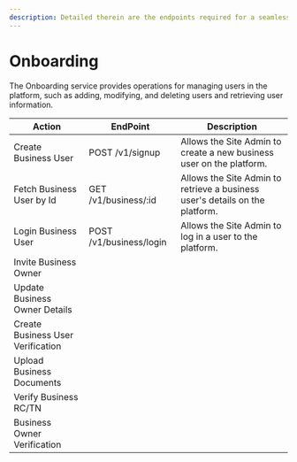 ```yaml
---
description: Detailed therein are the endpoints required for a seamless onboarding flow.
---
```


# Onboarding

The Onboarding service provides operations for managing users in the platform, such as adding, modifying, and deleting users and retrieving user information.

| Action                            | EndPoint                | Description                                                                  |
| --------------------------------- | ----------------------- | ---------------------------------------------------------------------------- |
| Create Business User              | POST /v1/signup         | Allows the Site Admin to create a new business user on the platform.         |
| Fetch Business User by Id         | GET /v1/business/:id    | Allows the Site Admin to retrieve a business user's details on the platform. |
| Login Business User               | POST /v1/business/login | Allows the Site Admin to log in a user to the platform.                      |
| Invite Business Owner             |                         |                                                                              |
| ​Update Business Owner Details    | ​                       | ​                                                                            |
| Create Business User Verification |                         |                                                                              |
| Upload Business Documents         |                         |                                                                              |
|  Verify Business RC/TN            |                         |                                                                              |
| Business Owner Verification       |                         |                                                                              |
